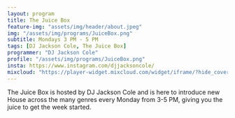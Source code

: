 ```yaml
---
layout: program
title: The Juice Box
feature-img: "assets/img/header/about.jpeg"
img: "/assets/img/programs/JuiceBox.png"
subtitle: Mondays 3 PM - 5 PM
tags: [DJ Jackson Cole, The Juice Box]
programmer: "DJ Jackson Cole"
profile: "/assets/img/programs/JuiceBox.png"
insta: https://www.instagram.com/djjacksoncole/
mixcloud: "https://player-widget.mixcloud.com/widget/iframe/?hide_cover=1&feed=%2Ftropicofm%2Fplaylists%2Fthe-juice-box%2F"
---
```


The Juice Box is hosted by DJ Jackson Cole and is here to introduce new House across the many genres every Monday from 3-5 PM, giving you the juice to get the week started.
